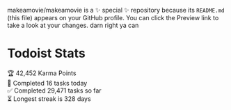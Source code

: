 makeamovie/makeamovie is a ✨ special ✨ repository because its `README.md` (this file) appears on your GitHub profile.
You can click the Preview link to take a look at your changes. darn right ya can

# Todoist Stats

<!-- TODO-IST:START -->
🏆  42,452 Karma Points           
🌸  Completed 16 tasks today           
✅  Completed 29,471 tasks so far           
⏳  Longest streak is 328 days
<!-- TODO-IST:END -->